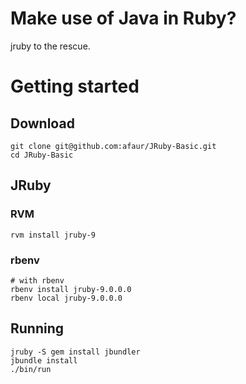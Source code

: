 # Make use of Java in Ruby?

jruby to the rescue.

# Getting started

## Download

~~~
git clone git@github.com:afaur/JRuby-Basic.git
cd JRuby-Basic
~~~

## JRuby

### RVM

~~~
rvm install jruby-9
~~~

### rbenv

~~~
# with rbenv
rbenv install jruby-9.0.0.0
rbenv local jruby-9.0.0.0
~~~

## Running

~~~
jruby -S gem install jbundler
jbundle install
./bin/run
~~~
